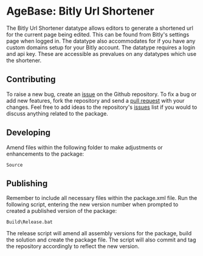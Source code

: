 # AgeBase: Bitly Url Shortener

The Bitly Url Shortener datatype allows editors to generate a shortened url for the current page being edited. This can be found from Bitly's settings page when logged in. The datatype also accommodates for if you have any custom domains setup for your Bitly account. The datatype requires a login and api key. These are accessible as prevalues on any datatypes which use the shortener.

## Contributing

To raise a new bug, create an [issue](https://github.com/agebase/umbraco-bitly-url-shortener/issues) on the Github repository. To fix a bug or add new features, fork the repository and send a [pull request](https://github.com/agebase/umbraco-bitly-url-shortener/pulls) with your changes. Feel free to add ideas to the repository's [issues](https://github.com/agebase/umbraco-bitly-url-shortener/issues) list if you would to discuss anything related to the package.

## Developing

Amend files within the following folder to make adjustments or enhancements to the package:

    Source

## Publishing

Remember to include all necessary files within the package.xml file. Run the following script, entering the new version number when prompted to created a published version of the package:

    Build\Release.bat

The release script will amend all assembly versions for the package, build the solution and create the package file. The script will also commit and tag the repository accordingly to reflect the new version.
